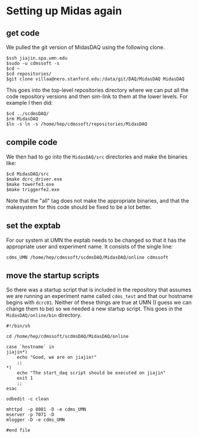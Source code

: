 Setting up Midas again
======================

get code
--------

We pulled the git version of MidasDAQ using the following clone.

```
$ssh jiajin.spa.umn.edu
$sudo -u cdmssoft -s
$cd ~
$cd repositories/
$git clone villaa@nero.stanford.edu:/data/git/DAQ/MidasDAQ MidasDAQ
```

This goes into the top-level repositories directory where we can put all the code repository
versions and then sim-link to them at the lower levels.  For example I then did:

```
$cd ../scdmsDAQ/
$rm MidasDAQ
$ln -s ln -s /home/hep/cdmssoft/repositories/MidasDAQ
```

compile code
-----------

We then had to go into the `MidasDAQ/src` directories and make the binaries like:

```
$cd MidasDAQ/src
$make dcrc_driver.exe
$make towerfe3.exe
$make triggerfe2.exe
```

Note that the "all" tag does not make the appropriate binaries, and that the makesystem for this
code should be fixed to be a lot better. 

set the exptab
--------------

For our system at UMN the exptab needs to be changed so that it has the appropriate user and
experiment name.  It consists of the single line:

```
cdms_UMN /home/hep/cdmssoft/scdmsDAQ/MidasDAQ/online cdmssoft
```

move the startup scripts
------------------------

So there was a startup script that is included in the repository that assumes we are running an
experiment name called `cdms_test` and that our hostname begins with `dcrc01`.  Neither of these
things are true at UMN (I guess we can change them to be) so we needed a new startup script.  This
goes in the `MidasDAQ/online/bin` directory. 

```
#!/bin/sh

cd /home/hep/cdmssoft/scdmsDAQ/MidasDAQ/online

case `hostname` in
jiajin*)
    echo "Good, we are on jiajin!"
    ;;
*)
    echo "The start_daq script should be executed on jiajin"
    exit 1
    ;;
esac

odbedit -c clean

mhttpd  -p 8081 -D -e cdms_UMN
mserver -p 7071 -D
mlogger -D -e cdms_UMN

#end file
```



